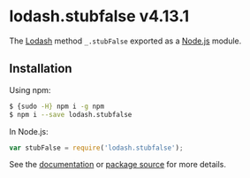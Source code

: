 # lodash.stubfalse v4.13.1

The [Lodash](https://lodash.com/) method `_.stubFalse` exported as a [Node.js](https://nodejs.org/) module.

## Installation

Using npm:
```bash
$ {sudo -H} npm i -g npm
$ npm i --save lodash.stubfalse
```

In Node.js:
```js
var stubFalse = require('lodash.stubfalse');
```

See the [documentation](https://lodash.com/docs#stubFalse) or [package source](https://github.com/lodash/lodash/blob/4.13.1-npm-packages/lodash.stubfalse) for more details.
